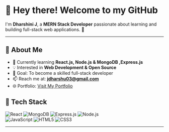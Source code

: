 # 👋 Hey there! Welcome to my GitHub  

I'm **Dharshini J**, a  **MERN Stack Developer** passionate about learning and building full-stack web applications. 🚀  

---

## 🌱 About Me  
- 🌱 Currently learning **React.js, Node.js & MongoDB ,Express.js**  
- 💡 Interested in **Web Development & Open Source**  
- 🎯 Goal: To become a skilled full-stack developer  
- 📫 Reach me at: **jdharshu03@gmail.com**  
- 🌐 Portfolio: [Visit My Portfolio](http://dharshinij-portfolio.vercel.app)

## 🔧 Tech Stack  
![React](https://img.shields.io/badge/-React-61DAFB?style=for-the-badge&logo=react&logoColor=black)
![MongoDB](https://img.shields.io/badge/-MongoDB-4DB33D?style=for-the-badge&logo=mongodb&logoColor=white)
![Express.js](https://img.shields.io/badge/-Express.js-000000?style=for-the-badge&logo=express&logoColor=white)
![Node.js](https://img.shields.io/badge/-Node.js-43853D?style=for-the-badge&logo=node.js&logoColor=white)  
![JavaScript](https://img.shields.io/badge/-JavaScript-F7DF1E?style=for-the-badge&logo=javascript&logoColor=black)
![HTML5](https://img.shields.io/badge/-HTML5-E34F26?style=for-the-badge&logo=html5&logoColor=white)
![CSS3](https://img.shields.io/badge/-CSS3-1572B6?style=for-the-badge&logo=css3&logoColor=white)

---







